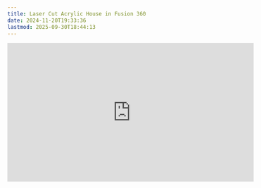 ```yaml
---
title: Laser Cut Acrylic House in Fusion 360
date: 2024-11-20T19:33:36
lastmod: 2025-09-30T18:44:13
---
```


<div class="iframe-16-9-container"><iframe class="youTubeIframe" title="YouTube video player" src="https://www.youtube.com/embed/xz_Wum_3Hz0?rel=0" width="560" height="315" frameborder="0" allow="accelerometer; autoplay; clipboard-write; encrypted-media; gyroscope; picture-in-picture; web-share" referrerpolicy="strict-origin-when-cross-origin" allowfullscreen></iframe>
</div>
</div>

